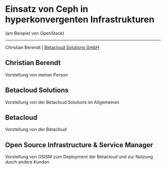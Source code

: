 # Einsatz von Ceph in hyperkonvergenten Infrastrukturen

(am Beispiel von OpenStack)

* * *

Christian Berendt | [Betacloud Solutions GmbH](https://www.betacloud-solutions.de)


<!-- .slide: data-background-image="images/IMG_20190616_103544.jpg" data-background-size="cover" -->
## Christian Berendt <!-- .element: class="hidden" -->

<!-- Note -->
Vorstellung von meiner Person


<!-- .slide: data-background-image="images/LO_BetacloudSolutions_RZ_RGB.svg" data-background-size="95% 95%" -->
## Betacloud Solutions <!-- .element: class="hidden" -->

<!-- Note -->
Vorstellung von der Betacloud Solutions im Allgemeinen


<!-- .slide: data-background-image="images/LO_Betacloud_PRODUCT_RZ_RGB.svg" data-background-size="95% 95%" -->
## Betacloud <!-- .element: class="hidden" -->

<!-- Note -->
Vorstellung von der Betacloud


<!-- .slide: data-background-image="images/LO_OSISM_PRODUCT_RZ_RGB.svg" data-background-size="70% 70%" -->
## Open Source Infrastructure & Service Manager <!-- .element: class="hidden" -->

<!-- Note -->
Vorstellung von OSISM zum Deployment der Betacloud und zur Nutzung durch andere Kunden
